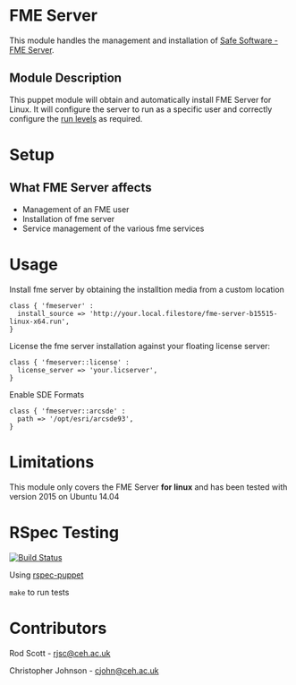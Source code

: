 # FME Server

This module handles the management and installation of [Safe Software - FME Server](http://www.safe.com/fme/fme-server). 

## Module Description
This puppet module will obtain and automatically install FME Server for Linux. It will configure the server to run 
as a specific user and correctly configure the [run levels](http://docs.safe.com/fme/html/FME_Server_Documentation/Default.htm#AdminGuide/Installing_FME_Server_As_System_Service.htm) as required.

# Setup

## What FME Server affects

- Management of an FME user
- Installation of fme server
- Service management of the various fme services

# Usage

Install fme server by obtaining the installtion media from a custom location

    class { 'fmeserver' :
      install_source => 'http://your.local.filestore/fme-server-b15515-linux-x64.run',
    }

License the fme server installation against your floating license server:

    class { 'fmeserver::license' :
      license_server => 'your.licserver',
    }

Enable SDE Formats

    class { 'fmeserver::arcsde' :
      path => '/opt/esri/arcsde93',
    }

# Limitations

This module only covers the FME Server **for linux** and has been tested with version 2015 on Ubuntu 14.04

# RSpec Testing

[![Build Status](https://travis-ci.org/NERC-CEH/puppet-fmeserver.svg?branch=master)](https://travis-ci.org/NERC-CEH/puppet-fmeserver)

Using [rspec-puppet](http://rspec-puppet.com/)

`make` to run tests

# Contributors

Rod Scott - rjsc@ceh.ac.uk

Christopher Johnson - cjohn@ceh.ac.uk
